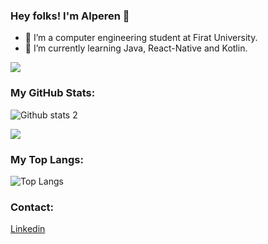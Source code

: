 ### Hey folks! I'm Alperen 👋



- 🔭 I’m a computer engineering student at Firat University.
- 🌱 I’m currently learning Java, React-Native and Kotlin.

![](https://komarev.com/ghpvc/?username=your-github-alprenkrc&label=visitors)


### My GitHub Stats:
![Github stats 2](https://github-readme-stats.vercel.app/api?username=alprenkrc&show_icons=true&theme=radical)

![](https://www.codewars.com/users/alprenkrc/badges/micro)


### My Top Langs:
![Top Langs](https://github-readme-stats.vercel.app/api/top-langs/?username=alprenkrc&layout=compact&theme=radical)

### Contact:
[Linkedin](https://www.linkedin.com/in/alperen-k%C4%B1r%C4%B1c%C4%B1-001887150)	




